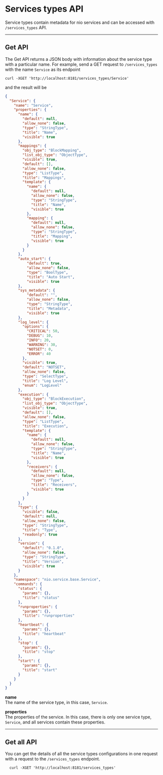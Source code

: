 # Services types API

Service types contain metadata for nio services and can be accessed with `/services_types` API.

---

## Get API

The Get API returns a JSON body with information about the service type with a particular name. For example, send a GET request to `/services_types` with the name `Service` as its endpoint

    curl -XGET 'http://localhost:8181/services_types/Service'

and the result will be

```json
{
  "Service": {
    "name": "Service",
    "properties": {
      "name": {
        "default": null,
        "allow_none": false,
        "type": "StringType",
        "title": "Name",
        "visible": true
      },
      "mappings": {
        "obj_type": "BlockMapping",
        "list_obj_type": "ObjectType",
        "visible": true,
        "default": [],
        "allow_none": false,
        "type": "ListType",
        "title": "Mappings",
        "template": {
          "name": {
            "default": null,
            "allow_none": false,
            "type": "StringType",
            "title": "Name",
            "visible": true
          },
          "mapping": {
            "default": null,
            "allow_none": false,
            "type": "StringType",
            "title": "Mapping",
            "visible": true
          }
        }
      },
      "auto_start": {
          "default": true,
          "allow_none": false,
          "type": "BoolType",
          "title": "Auto Start",
          "visible": true
      },
      "sys_metadata": {
          "default": "",
          "allow_none": false,
          "type": "StringType",
          "title": "Metadata",
          "visible": true
      },
      "log_level": {
        "options": {
          "CRITICAL": 50,
          "DEBUG": 10,
          "INFO": 20,
          "WARNING": 30,
          "NOTSET": 0,
          "ERROR": 40
        },
        "visible": true,
        "default": "NOTSET",
        "allow_none": false,
        "type": "SelectType",
        "title": "Log Level",
        "enum": "LogLevel"
      },
      "execution": {
        "obj_type": "BlockExecution",
        "list_obj_type": "ObjectType",
        "visible": true,
        "default": [],
        "allow_none": false,
        "type": "ListType",
        "title": "Execution",
        "template": {
          "name": {
            "default": null,
            "allow_none": false,
            "type": "StringType",
            "title": "Name",
            "visible": true
          },
          "receivers": {
            "default": null,
            "allow_none": false,
            "type": "Type",
            "title": "Receivers",
            "visible": true
          }
        }
      },
      "type": {
        "visible": false,
        "default": null,
        "allow_none": false,
        "type": "StringType",
        "title": "Type",
        "readonly": true
      },
      "version": {
        "default": "0.1.0",
        "allow_none": false,
        "type": "StringType",
        "title": "Version",
        "visible": true
      }
    },
    "namespace": "nio.service.base.Service",
    "commands": {
      "status": {
        "params": {},
        "title": "status"
      },
      "runproperties": {
        "params": {},
        "title": "runproperties"
      },
      "heartbeat": {
        "params": {},
        "title": "heartbeat"
      },
      "stop": {
        "params": {},
        "title": "stop"
      },
      "start": {
        "params": {},
        "title": "start"
      }
    }
  }
}
```

  **name**<br>The name of the service type, in this case, `Service`.

  **properties**<br>The properties of the service. In this case, there is only one service type, `Service`, and all services contain these properties.

---

## Get all API

You can get the details of all the service types configurations in one request with a request to the `/services_types` endpoint.

      curl -XGET 'http://localhost:8181/services_types'
